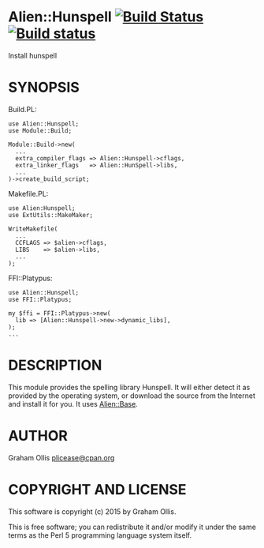# Alien::Hunspell [![Build Status](https://secure.travis-ci.org/plicease/Alien-Hunspell.png)](http://travis-ci.org/plicease/Alien-Hunspell) [![Build status](https://ci.appveyor.com/api/projects/status/u2sbefws5nbiyjbj/branch/master?svg=true)](https://ci.appveyor.com/project/plicease/Alien-Hunspell/branch/master)

Install hunspell

# SYNOPSIS

Build.PL:

    use Alien::Hunspell;
    use Module::Build;
    
    Module::Build->new(
      ...
      extra_compiler_flags => Alien::Hunspell->cflags,
      extra_linker_flags   => Alien::HunSpell->libs,
      ...
    )->create_build_script;

Makefile.PL:

    use Alien:Hunspell;
    use ExtUtils::MakeMaker;
    
    WriteMakefile(
      ...
      CCFLAGS => $alien->cflags,
      LIBS    => $alien->libs,
      ...
    );

FFI::Platypus:

    use Alien::Hunspell;
    use FFI::Platypus;
    
    my $ffi = FFI::Platypus->new(
      lib => [Alien::Hunspell->new->dynamic_libs],
    );
    ...

# DESCRIPTION

This module provides the spelling library Hunspell.  It will either 
detect it as provided by the operating system, or download the source 
from the Internet and install it for you.  It uses [Alien::Base](https://metacpan.org/pod/Alien::Base).

# AUTHOR

Graham Ollis <plicease@cpan.org>

# COPYRIGHT AND LICENSE

This software is copyright (c) 2015 by Graham Ollis.

This is free software; you can redistribute it and/or modify it under
the same terms as the Perl 5 programming language system itself.
